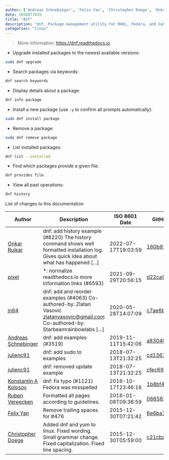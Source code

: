 ```yaml
---
author: ['Andreas Schnebinger', 'Felix Yan', 'Christopher Doege', 'Onkar Ruikar', 'Konstantin A Kolosov', 'pixel', 'julienc91', 'jn64', 'Ruben Vereecken']
date: 1658077439
title: "dnf"
description: "dnf, Package management utility for RHEL, Fedora, and CentOS (replaces yum)."
categories: "linux"
---
```

> More information: <https://dnf.readthedocs.io>.

- Upgrade installed packages to the newest available versions:

```bash
sudo dnf upgrade
```

- Search packages via keywords:

```bash
dnf search keywords
```

- Display details about a package:

```bash
dnf info package
```

- Install a new package (use `-y` to confirm all prompts automatically):

```bash
sudo dnf install package
```

- Remove a package:

```bash
sudo dnf remove package
```

- List installed packages:

```bash
dnf list --installed
```

- Find which packages provide a given file:

```bash
dnf provides file
```

- View all past operations:

```bash
dnf history
```
List of changes to this documentation


Author | Description | ISO 8601 Date | GitHub link
------|-----|-----|-----
[Onkar Ruikar](mailto:87750369+OnkarRuikar@users.noreply.github.com) | dnf: add history example (#8220) The history command shows well formatted installation log. Gives quick idea about what has happened [...] | 2022-07-17T19:03:59 | [160b91ce9594](https://github.com/tldr-pages/tldr/commit/160b91ce9594c41eb9ebaf764f03a231b76a4d71)
[pixel](mailto:chrissx@chrissx.de) | *: normalize readthedocs.io more information links (#6593) | 2021-09-29T20:56:15 | [d22ca9676f6c](https://github.com/tldr-pages/tldr/commit/d22ca9676f6c02b19e6e1728f5ea777e7985c9d0)
[jn64](mailto:23169302+jn64@users.noreply.github.com) | dnf: add and reorder examples (#4063) Co-authored-by: Zlatan Vasović <zlatanvasovic@gmail.com> Co-authored-by: Starbeamrainbowlabs [...] | 2020-05-28T14:07:09 | [c7ae6b3d8a75](https://github.com/tldr-pages/tldr/commit/c7ae6b3d8a75f4f313097690c0bc74baf5759d9d)
[Andreas Schnebinger](mailto:Iniesta8@users.noreply.github.com) | dnf: add examples (#3519) | 2019-11-11T15:42:06 | [a83040449e3a](https://github.com/tldr-pages/tldr/commit/a83040449e3ae0d66cb9964d5dfa566871b7ce6d)
[julienc91](mailto:github@julienc.io) | dnf: add sudo to examples | 2018-07-13T21:32:25 | [cd13678da0d6](https://github.com/tldr-pages/tldr/commit/cd13678da0d66a317e985fce7dc2d4a74e843121)
[julienc91](mailto:github@julienc.io) | dnf: removed update example | 2018-07-13T21:32:25 | [cfec692a273a](https://github.com/tldr-pages/tldr/commit/cfec692a273a259c80fab18c903121cb8dc116c7)
[Konstantin A Kolosov](mailto:konstantin.a.kolosov@gmail.com) | dnf: fix typo (#1121) Fedora was misspelled | 2016-10-17T23:46:16 | [1b8bf42af61c](https://github.com/tldr-pages/tldr/commit/1b8bf42af61c42da35a1f25480013398a38fc6cf)
[Ruben Vereecken](mailto:rubenvereecken@gmail.com) | Formatted all pages according to guidelines. | 2016-01-08T09:38:59 | [066582e8eab5](https://github.com/tldr-pages/tldr/commit/066582e8eab57bce9861cc8d379e158d61f1cc95)
[Felix Yan](mailto:felixonmars@archlinux.org) | Remove trailing spaces for #476 | 2015-12-30T07:21:42 | [6e6ba15a89ee](https://github.com/tldr-pages/tldr/commit/6e6ba15a89ee8984cc8b2b1f90bcfcf1086ddd32)
[Christopher Doege](mailto:cdminigun@gmail.com) | Added dnf and yum to linux. Fixed wording. Small grammar change. Fixed capitalization. Fixed line spacing. | 2015-12-30T05:59:00 | [c21cba979b4a](https://github.com/tldr-pages/tldr/commit/c21cba979b4a0c4321250cece3f2bdaeedb22f2e)

